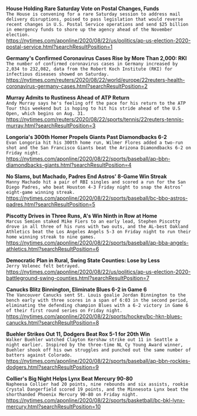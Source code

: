 **House Holding Rare Saturday Vote on Postal Changes, Funds**\
`The House is convening for a rare Saturday session to address mail delivery disruptions, poised to pass legislation that would reverse recent changes in U.S. Postal Service operations and send $25 billion in emergency funds to shore up the agency ahead of the November election.`\
https://nytimes.com/aponline/2020/08/22/us/politics/ap-us-election-2020-postal-service.html?searchResultPosition=1

**Germany's Confirmed Coronavirus Cases Rise by More Than 2,000: RKI**\
`The number of confirmed coronavirus cases in Germany increased by 2,034 to 232,082, data from the Robert Koch Institute (RKI) for infectious diseases showed on Saturday.`\
https://nytimes.com/reuters/2020/08/22/world/europe/22reuters-health-coronavirus-germany-cases.html?searchResultPosition=2

**Murray Admits to Rustiness Ahead of ATP Return**\
`Andy Murray says he's feeling off the pace for his return to the ATP Tour this weekend but is hoping to hit his stride ahead of the U.S Open, which begins on Aug. 31.`\
https://nytimes.com/reuters/2020/08/22/sports/tennis/22reuters-tennis-murray.html?searchResultPosition=3

**Longoria's 300th Homer Propels Giants Past Diamondbacks 6-2**\
`Evan Longoria hit his 300th home run, Wilmer Flores added a two-run shot and the San Francisco Giants beat the Arizona Diamondbacks 6-2 on Friday night.`\
https://nytimes.com/aponline/2020/08/22/sports/baseball/ap-bbn-diamondbacks-giants.html?searchResultPosition=4

**No Slams, but Machado, Padres End Astros' 8-Game Win Streak**\
`Manny Machado hit a pair of RBI singles and scored a run for the San Diego Padres, who beat Houston 4-3 Friday night to snap the Astros’ eight-game winning streak.`\
https://nytimes.com/aponline/2020/08/22/sports/baseball/bc-bbo-astros-padres.html?searchResultPosition=5

**Piscotty Drives in Three Runs, A's Win Ninth in Row at Home**\
`Marcus Semien staked Mike Fiers to an early lead, Stephen Piscotty drove in all three of his runs with two outs, and the AL-best Oakland Athletics beat the Los Angeles Angels 5-3 on Friday night to run their home winning streak to nine games.`\
https://nytimes.com/aponline/2020/08/22/sports/baseball/ap-bba-angels-athletics.html?searchResultPosition=6

**Democratic Plan in Rural, Swing State Counties: Lose by Less**\
`Jerry Volenec felt betrayed.`\
https://nytimes.com/aponline/2020/08/22/us/politics/ap-us-election-2020-battleground-swing-counties.html?searchResultPosition=7

**Canucks Blitz Binnington, Eliminate Blues 6-2 in Game 6**\
`The Vancouver Canucks sent St. Louis goalie Jordan Binnington to the bench early with three scores in a span of 6:03 in the second period, eliminating the defending champion Blues with a 6-2 victory in Game 6 of their first round series on Friday night.`\
https://nytimes.com/aponline/2020/08/22/sports/hockey/bc-hkn-blues-canucks.html?searchResultPosition=8

**Buehler Strikes Out 11, Dodgers Beat Rox 5-1 for 20th Win**\
`Walker Buehler watched Clayton Kershaw strike out 11 in Seattle a night earlier. Inspired by the three-time NL Cy Young Award winner, Buehler shook off his own struggles and punched out the same number of batters against Colorado.`\
https://nytimes.com/aponline/2020/08/22/sports/baseball/ap-bbn-rockies-dodgers.html?searchResultPosition=9

**Collier's Big Night Helps Lynx Beat Mercury 90-80**\
`Napheesa Collier had 20 points, nine rebounds and six assists, rookie Crystal Dangerfield scored 19 points, and the Minnesota Lynx beat the shorthanded Phoenix Mercury 90-80 on Friday night.`\
https://nytimes.com/aponline/2020/08/22/sports/basketball/bc-bkl-lynx-mercury.html?searchResultPosition=10

